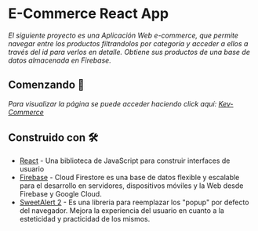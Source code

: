 # E-Commerce React App

_El siguiente proyecto es una Aplicación Web e-commerce, que permite navegar entre los productos filtrandolos por categoría y acceder a ellos a través del id para verlos en detalle. Obtiene sus productos de una base de datos almacenada en Firebase._

## Comenzando 🚀

_Para visualizar la página se puede acceder haciendo click aquí: [Kev-Commerce](https://kev-commerce.netlify.app/)_

## Construido con 🛠️

- [React](https://es.reactjs.org/) - Una biblioteca de JavaScript para construir interfaces de usuario
- [Firebase](https://firebase.google.com/?hl=es) - Cloud Firestore es una base de datos flexible y escalable para el desarrollo en servidores, dispositivos móviles y la Web desde Firebase y Google Cloud.
- [SweetAlert 2](https://sweetalert2.github.io/) - Es una libreria para reemplazar los "popup" por defecto del navegador. Mejora la experiencia del usuario en cuanto a la esteticidad y practicidad de los mismos.
